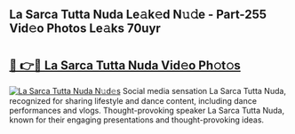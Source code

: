 ## La Sarca Tutta Nuda Le𝚊k𝚎d N𝚞𝚍e - Part-255 Vid𝚎o Photos Le𝚊ks 70uyr

# <h2><a href="http://fbetigu.evod.top/?m=La+Sarca+Tutta+Nuda">🔗 👉🔴 La Sarca Tutta Nuda Vid𝚎o Ph𝚘t𝚘s</a></h2>

[![La Sarca Tutta Nuda N𝚞d𝚎s](https://i.imgur.com/8V9OHl7.gif)](http://fbetigu.evod.top/?m=La+Sarca+Tutta+Nuda)
Social media sensation La Sarca Tutta Nuda, recognized for sharing lifestyle and dance content, including dance performances and vlogs. Thought-provoking speaker La Sarca Tutta Nuda, known for their engaging presentations and thought-provoking ideas. 
